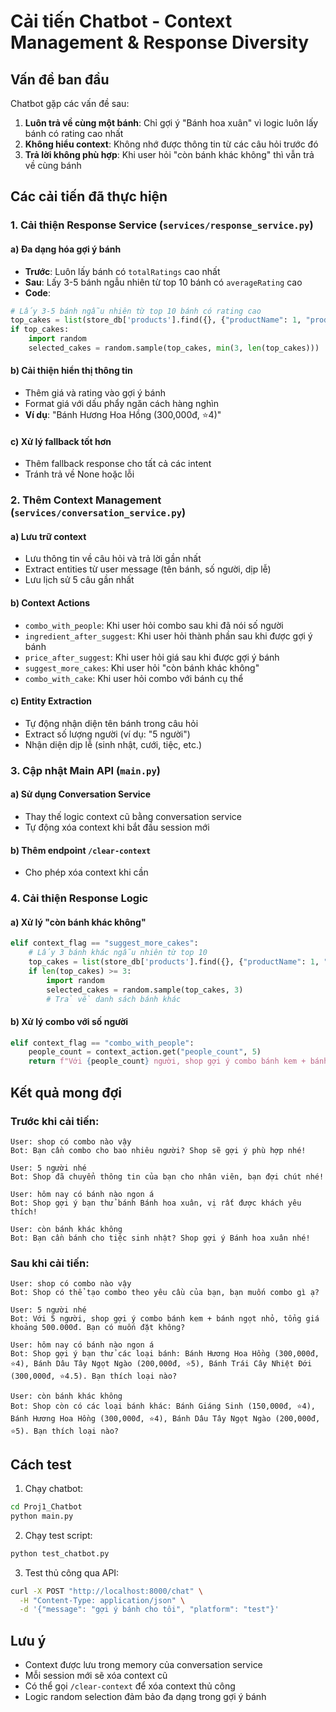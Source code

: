 # Cải tiến Chatbot - Context Management & Response Diversity

## Vấn đề ban đầu

Chatbot gặp các vấn đề sau:

1. **Luôn trả về cùng một bánh**: Chỉ gợi ý "Bánh hoa xuân" vì logic luôn lấy bánh có rating cao nhất
2. **Không hiểu context**: Không nhớ được thông tin từ các câu hỏi trước đó
3. **Trả lời không phù hợp**: Khi user hỏi "còn bánh khác không" thì vẫn trả về cùng bánh

## Các cải tiến đã thực hiện

### 1. Cải thiện Response Service (`services/response_service.py`)

#### a) Đa dạng hóa gợi ý bánh

- **Trước**: Luôn lấy bánh có `totalRatings` cao nhất
- **Sau**: Lấy 3-5 bánh ngẫu nhiên từ top 10 bánh có `averageRating` cao
- **Code**:

```python
# Lấy 3-5 bánh ngẫu nhiên từ top 10 bánh có rating cao
top_cakes = list(store_db['products'].find({}, {"productName": 1, "productPrice": 1, "averageRating": 1}).sort([("averageRating", -1)]).limit(10))
if top_cakes:
    import random
    selected_cakes = random.sample(top_cakes, min(3, len(top_cakes)))
```

#### b) Cải thiện hiển thị thông tin

- Thêm giá và rating vào gợi ý bánh
- Format giá với dấu phẩy ngăn cách hàng nghìn
- **Ví dụ**: "Bánh Hương Hoa Hồng (300,000đ, ⭐4)"

#### c) Xử lý fallback tốt hơn

- Thêm fallback response cho tất cả các intent
- Tránh trả về None hoặc lỗi

### 2. Thêm Context Management (`services/conversation_service.py`)

#### a) Lưu trữ context

- Lưu thông tin về câu hỏi và trả lời gần nhất
- Extract entities từ user message (tên bánh, số người, dịp lễ)
- Lưu lịch sử 5 câu gần nhất

#### b) Context Actions

- `combo_with_people`: Khi user hỏi combo sau khi đã nói số người
- `ingredient_after_suggest`: Khi user hỏi thành phần sau khi được gợi ý bánh
- `price_after_suggest`: Khi user hỏi giá sau khi được gợi ý bánh
- `suggest_more_cakes`: Khi user hỏi "còn bánh khác không"
- `combo_with_cake`: Khi user hỏi combo với bánh cụ thể

#### c) Entity Extraction

- Tự động nhận diện tên bánh trong câu hỏi
- Extract số lượng người (ví dụ: "5 người")
- Nhận diện dịp lễ (sinh nhật, cưới, tiệc, etc.)

### 3. Cập nhật Main API (`main.py`)

#### a) Sử dụng Conversation Service

- Thay thế logic context cũ bằng conversation service
- Tự động xóa context khi bắt đầu session mới

#### b) Thêm endpoint `/clear-context`

- Cho phép xóa context khi cần

### 4. Cải thiện Response Logic

#### a) Xử lý "còn bánh khác không"

```python
elif context_flag == "suggest_more_cakes":
    # Lấy 3 bánh khác ngẫu nhiên từ top 10
    top_cakes = list(store_db['products'].find({}, {"productName": 1, "productPrice": 1, "averageRating": 1}).sort([("averageRating", -1)]).limit(10))
    if len(top_cakes) >= 3:
        import random
        selected_cakes = random.sample(top_cakes, 3)
        # Trả về danh sách bánh khác
```

#### b) Xử lý combo với số người

```python
elif context_flag == "combo_with_people":
    people_count = context_action.get("people_count", 5)
    return f"Với {people_count} người, shop gợi ý combo bánh kem + bánh ngọt nhỏ, tổng giá khoảng 500.000đ. Bạn có muốn đặt không?"
```

## Kết quả mong đợi

### Trước khi cải tiến:

```
User: shop có combo nào vậy
Bot: Bạn cần combo cho bao nhiêu người? Shop sẽ gợi ý phù hợp nhé!

User: 5 người nhé
Bot: Shop đã chuyển thông tin của bạn cho nhân viên, bạn đợi chút nhé!

User: hôm nay có bánh nào ngon á
Bot: Shop gợi ý bạn thử bánh Bánh hoa xuân, vị rất được khách yêu thích!

User: còn bánh khác không
Bot: Bạn cần bánh cho tiệc sinh nhật? Shop gợi ý Bánh hoa xuân nhé!
```

### Sau khi cải tiến:

```
User: shop có combo nào vậy
Bot: Shop có thể tạo combo theo yêu cầu của bạn, bạn muốn combo gì ạ?

User: 5 người nhé
Bot: Với 5 người, shop gợi ý combo bánh kem + bánh ngọt nhỏ, tổng giá khoảng 500.000đ. Bạn có muốn đặt không?

User: hôm nay có bánh nào ngon á
Bot: Shop gợi ý bạn thử các loại bánh: Bánh Hương Hoa Hồng (300,000đ, ⭐4), Bánh Dâu Tây Ngọt Ngào (200,000đ, ⭐5), Bánh Trái Cây Nhiệt Đới (300,000đ, ⭐4.5). Bạn thích loại nào?

User: còn bánh khác không
Bot: Shop còn có các loại bánh khác: Bánh Giáng Sinh (150,000đ, ⭐4), Bánh Hương Hoa Hồng (300,000đ, ⭐4), Bánh Dâu Tây Ngọt Ngào (200,000đ, ⭐5). Bạn thích loại nào?
```

## Cách test

1. Chạy chatbot:

```bash
cd Proj1_Chatbot
python main.py
```

2. Chạy test script:

```bash
python test_chatbot.py
```

3. Test thủ công qua API:

```bash
curl -X POST "http://localhost:8000/chat" \
  -H "Content-Type: application/json" \
  -d '{"message": "gợi ý bánh cho tôi", "platform": "test"}'
```

## Lưu ý

- Context được lưu trong memory của conversation service
- Mỗi session mới sẽ xóa context cũ
- Có thể gọi `/clear-context` để xóa context thủ công
- Logic random selection đảm bảo đa dạng trong gợi ý bánh
